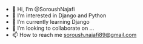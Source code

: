 - 👋 Hi, I’m @SoroushNajafi
- 👀 I’m interested in Django and Python
- 🌱 I’m currently learning Django
- 💞️ I’m looking to collaborate on ...
- 📫 How to reach me soroush.najafi89@gmail.com

<!---
SoroushNajafi/SoroushNajafi is a ✨ special ✨ repository because its `README.md` (this file) appears on your GitHub profile.
You can click the Preview link to take a look at your changes.
--->
